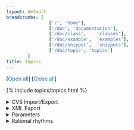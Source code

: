 ```yaml
---
layout: default
breadcrumbs: [
                ['/', 'home'],
                ['/doc', 'documentation'],
                ['/doc/class',    'classes'],
                ['/doc/example',  'examples'],
                ['/doc/snippet',  'snippets'],
                ['/doc/topic', 'topics']
        ]
title: Topics
---
```


[<span style="cursor:pointer; color:#1e6bb8;" onclick="openAllTopics()">Open all</span>]
[<span style="cursor:pointer; color:#1e6bb8;" onclick="closeAllTopics()">Close all</span>]

{% include topics/topics.html %}

<details class="topic-cvs">
<summary>
CVS Import/Export
</summary>
{% include topics/cvs.html %}
</details>

<details class="topic-cvs">
<summary>
XML Export
</summary>
{% include topics/xml.html %}
</details>

<details class="topic-parameters">
<summary>
Parameters
</summary>
{% include topics/parameters.html %}
</details>

<details class="topic-rhythms">
<summary>
Rational rhythms
</summary>
{% include topics/rhythms.html %}
</details>


